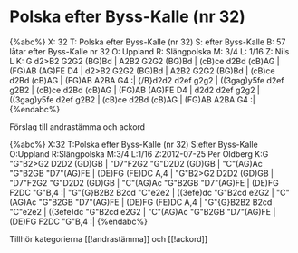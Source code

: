 # Polska efter Byss-Kalle (nr 32)

{%abc%}
X: 32
T: Polska efter Byss-Kalle (nr 32)
S: efter Byss-Kalle
B: 57 låtar efter Byss-Kalle nr 32
O: Uppland
R: Slängpolska
M: 3/4
L: 1/16
Z: Nils L
K: G
d2>B2 G2G2 (BG)Bd | A2B2 G2G2 (BG)Bd | (cB)ce d2Bd (cB)AG | (FG)AB (AG)FE D4 |
d2>B2 G2G2 (BG)Bd | A2B2 G2G2 (BG)Bd | (cB)ce d2Bd (cB)AG | (FG)AB A2BA G4 :|
{/B}d2d2 d2ef g2g2 | ((3gag)y5fe d2ef g2B2 | (cB)ce d2Bd (cB)AG | (FG)AB (AG)FE D4 |
    d2d2 d2ef g2g2 | ((3gag)y5fe d2ef g2B2 | (cB)ce d2Bd (cB)AG | (FG)AB A2BA G4 :|
{%endabc%}

Förslag till andrastämma och ackord

{%abc%}
X:32
T:Polska efter Byss-Kalle (nr 32)
S:efter Byss-Kalle
O:Uppland
R:Slängpolska
M:3/4
L:1/16
Z:2012-07-25 Per Oldberg
K:G
"G"B2>G2 D2D2 (GD)GB | "D7"F2G2 "G"D2D2 (GD)GB | "C"(AG)Ac "G"B2GB "D7"(AG)FE | (DE)FG (FE)DC A,4 | 
"G"B2>G2 D2D2 (GD)GB | "D7"F2G2 "G"D2D2 (GD)GB | "C"(AG)Ac "G"B2GB "D7"(AG)FE | (DE)FG F2DC "G"B,4 :| 
"G"{G}B2B2 B2cd "C"e2e2 | ((3efe)dc "G"B2cd e2G2 | "C"(AG)Ac "G"B2GB "D7"(AG)FE | (DE)FG (FE)DC A,4 |
"G"{G}B2B2 B2cd "C"e2e2 | ((3efe)dc "G"B2cd e2G2 | "C"(AG)Ac "G"B2GB "D7"(AG)FE | (DE)FG F2DC "G"B,4 :|
{%endabc%}

Tillhör kategorierna [[!andrastämma]] och [[!ackord]]
